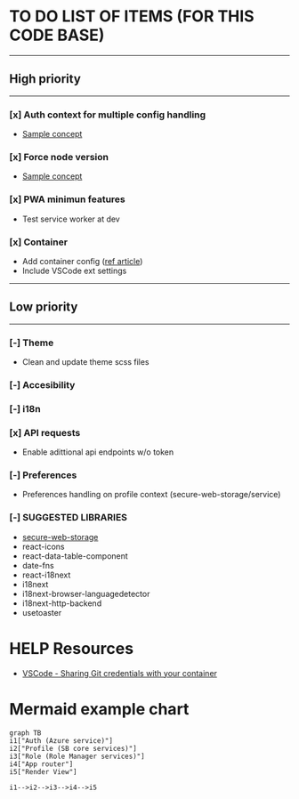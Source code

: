 # TO DO LIST OF ITEMS (FOR THIS CODE BASE)

---
## High priority
---

### [x] Auth context for multiple config handling
- [Sample concept](https://ordina-jworks.github.io/architecture/2021/02/12/react-generic-context.html)

### [x] Force node version
- [Sample concept](https://medium.com/codeptivesolutions/want-to-check-node-version-before-project-get-executed-using-script-47cd32c2f1fe)

### [x] PWA minimun features
- Test service worker at dev

### [x] Container
- Add container config ([ref article](https://opensource.com/article/21/7/vs-code-remote-containers-podman))
- Include VSCode ext settings

---
## Low priority
---

### [-] Theme
- Clean and update theme scss files

### [-] Accesibility

### [-] i18n

### [x] API requests
- Enable adittional api endpoints w/o token

### [-] Preferences
- Preferences handling on profile context (secure-web-storage/service)

### [-] SUGGESTED LIBRARIES
- [secure-web-storage](https://www.npmjs.com/package/secure-web-storage)
- react-icons
- react-data-table-component
- date-fns
- react-i18next
- i18next
- i18next-browser-languagedetector
- i18next-http-backend
- usetoaster

# HELP Resources
- [VSCode - Sharing Git credentials with your container](https://code.visualstudio.com/docs/remote/containers#_sharing-git-credentials-with-your-container)

<!-- comments -->
# Mermaid example chart

```mermaid
graph TB
i1["Auth (Azure service)"]
i2["Profile (SB core services)"]
i3["Role (Role Manager services)"]
i4["App router"]
i5["Render View"]

i1-->i2-->i3-->i4-->i5
```